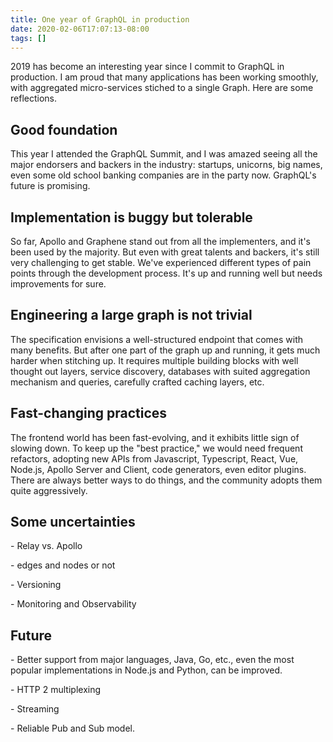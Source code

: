 ```yaml
---
title: One year of GraphQL in production
date: 2020-02-06T17:07:13-08:00
tags: []
---
```

2019 has become an interesting year since I commit to GraphQL in production. I am proud that many applications has been working smoothly, with aggregated micro-services stiched to a single Graph. Here are some reflections.

## Good foundation

This year I attended the GraphQL Summit, and I was amazed seeing all the major endorsers and backers in the industry: startups, unicorns, big names, even some old school banking companies are in the party now. GraphQL's future is promising.

## Implementation is buggy but tolerable

So far, Apollo and Graphene stand out from all the implementers, and it's been used by the majority. But even with great talents and backers, it's still very challenging to get stable. We've experienced different types of pain points through the development process. It's up and running well but needs improvements for sure.

## Engineering a large graph is not trivial

The specification envisions a well-structured endpoint that comes with many benefits. But after one part of the graph up and running, it gets much harder when stitching up. It requires multiple building blocks with well thought out layers, service discovery, databases with suited aggregation mechanism and queries, carefully crafted caching layers, etc.

## Fast-changing practices

The frontend world has been fast-evolving, and it exhibits little sign of slowing down. To keep up the "best practice," we would need frequent refactors, adopting new APIs from Javascript, Typescript, React, Vue, Node.js, Apollo Server and Client, code generators, even editor plugins. There are always better ways to do things, and the community adopts them quite aggressively.

## Some uncertainties

\- Relay vs. Apollo

\- edges and nodes or not

\- Versioning

\- Monitoring and Observability 

## Future

\- Better support from major languages, Java, Go, etc., even the most popular implementations in Node.js and Python, can be improved. 

\- HTTP 2 multiplexing

\- Streaming

\- Reliable Pub and Sub model.